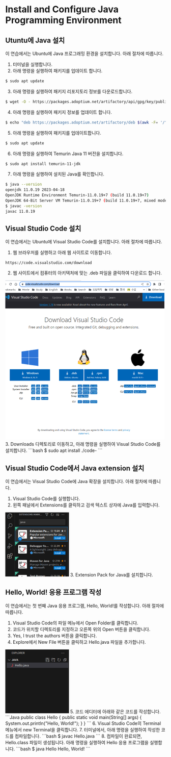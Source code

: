 # Install and Configure Java Programming Environment
## Utuntu에 Java 설치
이 연습에서는 Ubuntu에 Java 프로그래밍 환경을 설치합니다. 아래 절차에 따릅니다.

1. 터미널을 실행합니다.
2. 아래 명령을 실행하여 패키지를 업데이트 합니다.
```bash
$ sudo apt update
```
3. 아래 명령을 실행하여 패키지 리포지토리 정보를 다운로드합니다.
```bash
$ wget -O - https://packages.adoptium.net/artifactory/api/gpg/key/public | sudo apt-key add -
```
4. 아래 명령을 실행하여 패키지 정보를 업데이트 합니다.
```bash
$ echo "deb https://packages.adoptium.net/artifactory/deb $(awk -F= '/^VERSION_CODENAME/{print$2}' /etc/os-release) main" | sudo tee /etc/apt/sources.list.d/adoptium.list
```
5. 아래 명령을 실행하여 패키지를 업데이트합니다.
```bash
$ sudo apt update
```
6. 아래 명령을 실행하여 Temurin Java 11 버전을 설치합니다.
```bash
$ sudo apt install temurin-11-jdk
```
7. 아래 명령을 실행하여 설치된 Java를 확인합니다.
```bash
$ java --version
openjdk 11.0.19 2023-04-18
OpenJDK Runtime Environment Temurin-11.0.19+7 (build 11.0.19+7)
OpenJDK 64-Bit Server VM Temurin-11.0.19+7 (build 11.0.19+7, mixed mode)
$ javac -version
javac 11.0.19
```

## Visual Studio Code 설치
이 연습에서는 Ubuntu에 Visual Studio Code를 설치합니다. 아래 절차에 따릅니다.

1. 웹 브라우저를 실행하고 아래 웹 사이트로 이동합니다.
```
https://code.visualstudio.com/download
```
2. 웹 사이트에서 컴퓨터의 아키텍처에 맞는 .deb 파일을 클릭하여 다운로드 합니다.
<img src="images/image01.png" width="500">
3. Downloads 디렉토리로 이동하고, 아래 명령을 실행하여 Visual Studio Code를 설치합니다.
```bash
$ sudo apt install ./code-<filename>
```

## Visual Studio Code에서 Java extension 설치
이 연습에서는 Visual Studio Code에 Java 확장을 설치합니다. 아래 절차에 따릅니다.

1. Visual Studio Code를 실행합니다.
2. 왼쪽 패널에서 Extensions를 클릭하고 검색 텍스트 상자에 Java를 입력합니다.
<img src="images/image02.png" width="200">
3. Extension Pack for Java를 설치합니다.


## Hello, World! 응용 프로그램 작성
이 연습에서는 첫 번째 Java 응용 프로그램, Hello, World!를 작성합니다. 아래 절차에 따릅니다.

1. Visual Studio Code의 파일 메뉴에서 Open Folder를 클릭합니다.
2. 코드가 위치할 디렉토리를 지정하고 오른쪽 위의 Open 버튼을 클릭합니다.
3. Yes, I trust the authors 버튼을 클릭합니다.
4. Explore에서 New File 버튼을 클릭하고 Hello.java 파일을 추가합니다.  
<img src="images/image03.png" width="200">
5. 코드 에디터에 아래와 같은 코드를 작성합니다.
```Java
public class Hello {
    public static void main(String[] args) {
        System.out.println("Hello, World!");
    }
}
```
6. Visual Studio Code의 Terminal 메뉴에서 new Terminal을 클릭합니다.
7. 터미널에서, 아래 명령을 실행하여 작성한 코드를 컴파일합니다.
```bash
$ javac Hello.java
```
8. 컴파일이 완료되면, Hello.class 파일이 생성됩니다. 아래 명령을 실행하여 Hello 응용 프로그램을 실행합니다.
```bash
$ java Hello
Hello, World!
```



